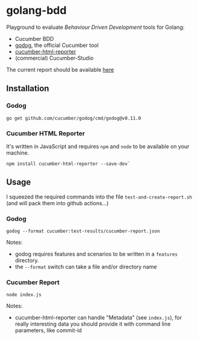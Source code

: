 # golang-bdd

Playground to evaluate _Behaviour Driven Development_ tools for Golang:

* Cucumber BDD
* [godog](https://github.com/cucumber/godog), the official Cucumber tool
* [cucumber-html-reporter](https://www.npmjs.com/package/cucumber-html-reporter)
* (commercial) Cucumber-Studio

The current report should be available [here](test-results/cucumber_report.html)

## Installation

### Godog
 
````shell
go get github.com/cucumber/godog/cmd/godog@v0.11.0
````
### Cucumber HTML Reporter

It's written in JavaScript and requires `npm` and `node` to be available on your machine.

```shell
npm install cucumber-html-reporter --save-dev`
```

## Usage

I squeezed the required commands into the file `test-and-create-report.sh`
(and will pack them into github actions...)


### Godog

```shell
godog --format cucumber:test-results/cucumber-report.json
```

Notes: 

* godog requires features and scenarios to be written in a `features` directory.
* the `--format` switch can take a file and/or directory name


### Cucumber Report

```shell
node index.js
```

Notes:

* cucumber-html-reporter can handle "Metadata" (see `index.js`), for really interesting data
you should provide it with command line parameters, like commit-id
  
